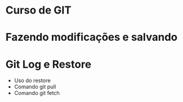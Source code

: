 # Curso de GIT

# Fazendo modificações e salvando 

# Git Log e Restore 

* Uso do restore
* Comando git pull
* Comando git fetch
